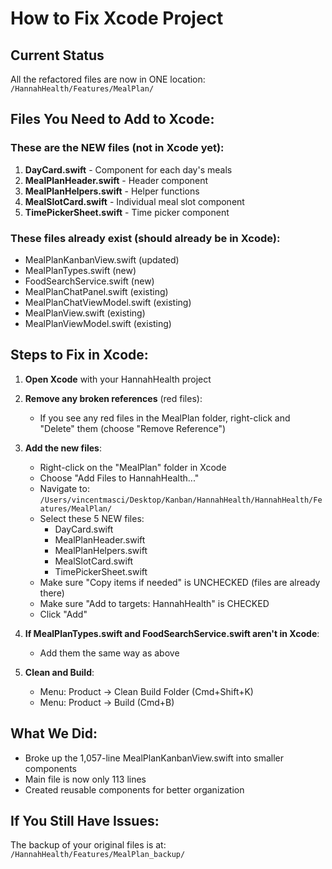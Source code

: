 # How to Fix Xcode Project

## Current Status
All the refactored files are now in ONE location:
`/HannahHealth/Features/MealPlan/`

## Files You Need to Add to Xcode:

### These are the NEW files (not in Xcode yet):
1. **DayCard.swift** - Component for each day's meals
2. **MealPlanHeader.swift** - Header component  
3. **MealPlanHelpers.swift** - Helper functions
4. **MealSlotCard.swift** - Individual meal slot component
5. **TimePickerSheet.swift** - Time picker component

### These files already exist (should already be in Xcode):
- MealPlanKanbanView.swift (updated)
- MealPlanTypes.swift (new)
- FoodSearchService.swift (new)
- MealPlanChatPanel.swift (existing)
- MealPlanChatViewModel.swift (existing)
- MealPlanView.swift (existing)
- MealPlanViewModel.swift (existing)

## Steps to Fix in Xcode:

1. **Open Xcode** with your HannahHealth project

2. **Remove any broken references** (red files):
   - If you see any red files in the MealPlan folder, right-click and "Delete" them (choose "Remove Reference")

3. **Add the new files**:
   - Right-click on the "MealPlan" folder in Xcode
   - Choose "Add Files to HannahHealth..."
   - Navigate to: `/Users/vincentmasci/Desktop/Kanban/HannahHealth/HannahHealth/Features/MealPlan/`
   - Select these 5 NEW files:
     - DayCard.swift
     - MealPlanHeader.swift
     - MealPlanHelpers.swift
     - MealSlotCard.swift
     - TimePickerSheet.swift
   - Make sure "Copy items if needed" is UNCHECKED (files are already there)
   - Make sure "Add to targets: HannahHealth" is CHECKED
   - Click "Add"

4. **If MealPlanTypes.swift and FoodSearchService.swift aren't in Xcode**:
   - Add them the same way as above

5. **Clean and Build**:
   - Menu: Product → Clean Build Folder (Cmd+Shift+K)
   - Menu: Product → Build (Cmd+B)

## What We Did:
- Broke up the 1,057-line MealPlanKanbanView.swift into smaller components
- Main file is now only 113 lines
- Created reusable components for better organization

## If You Still Have Issues:
The backup of your original files is at:
`/HannahHealth/Features/MealPlan_backup/`